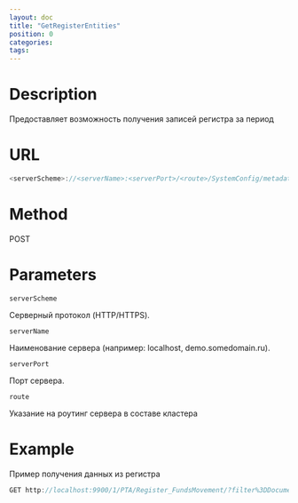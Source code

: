 ```yaml
---
layout: doc
title: "GetRegisterEntities"
position: 0
categories: 
tags:
---
```


# Description
Предоставляет возможность получения записей регистра за период

# URL
```js
<serverScheme>://<serverName>:<serverPort>/<route>/SystemConfig/metadata/GetValuesBetweenDates
```

# Method 

POST

# Parameters

`serverScheme`

Серверный протокол (HTTP/HTTPS).

`serverName`

Наименование сервера (например: localhost, demo.somedomain.ru).

`serverPort`

Порт сервера.

`route` 

Указание на роутинг сервера в составе кластера

# Example

Пример получения данных из регистра

```js
GET http://localhost:9900/1/PTA/Register_FundsMovement/?filter%3DDocumentDate%20IsMoreThanOrEquals%2030.08.2015%2018%3A20%3A30%20and%20DocumentDate%20IsLessThanOrEquals%2030.08.2015%2018%3A20%3A30%26pageNumber%3D0%26pageSize%3D1000%26sorting%3D
```
